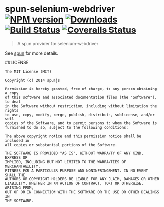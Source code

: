 # spun-selenium-webdriver [![NPM version][npm-image]][npm-url] [![Downloads][downloads-image]][npm-url] [![Build Status][travis-image]][travis-url] [![Coveralls Status][coveralls-image]][coveralls-url]
> A spun provider for selenium-webdriver

See [spun](https://www.npmjs.org/package/spun) for more details.

##LICENSE
``````
The MIT License (MIT)

Copyright (c) 2014 spunjs

Permission is hereby granted, free of charge, to any person obtaining a copy
of this software and associated documentation files (the "Software"), to deal
in the Software without restriction, including without limitation the rights
to use, copy, modify, merge, publish, distribute, sublicense, and/or sell
copies of the Software, and to permit persons to whom the Software is
furnished to do so, subject to the following conditions:

The above copyright notice and this permission notice shall be included in
all copies or substantial portions of the Software.

THE SOFTWARE IS PROVIDED "AS IS", WITHOUT WARRANTY OF ANY KIND, EXPRESS OR
IMPLIED, INCLUDING BUT NOT LIMITED TO THE WARRANTIES OF MERCHANTABILITY,
FITNESS FOR A PARTICULAR PURPOSE AND NONINFRINGEMENT. IN NO EVENT SHALL THE
AUTHORS OR COPYRIGHT HOLDERS BE LIABLE FOR ANY CLAIM, DAMAGES OR OTHER
LIABILITY, WHETHER IN AN ACTION OF CONTRACT, TORT OR OTHERWISE, ARISING FROM,
OUT OF OR IN CONNECTION WITH THE SOFTWARE OR THE USE OR OTHER DEALINGS IN
THE SOFTWARE.
``````

[downloads-image]: http://img.shields.io/npm/dm/spun-selenium-webdriver.svg
[npm-url]: https://npmjs.org/package/spun-selenium-webdriver
[npm-image]: http://img.shields.io/npm/v/spun-selenium-webdriver.svg

[travis-url]: https://travis-ci.org/spunjs/spun-selenium-webdriver
[travis-image]: http://img.shields.io/travis/spunjs/spun-selenium-webdriver.svg

[coveralls-url]: https://coveralls.io/r/spunjs/spun-selenium-webdriver
[coveralls-image]: http://img.shields.io/coveralls/spunjs/spun-selenium-webdriver/master.svg
